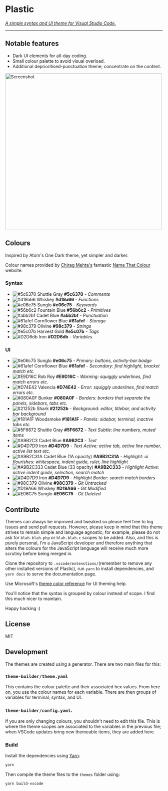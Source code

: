 # Plastic

_[A simple syntax and UI theme for Visual Studio Code.](http://wstone.io/plastic/)_

---

## Notable features

* Dark UI elements for all-day coding.
* Small colour palette to avoid visual overload.
* Additional deprioritised-punctuation theme; concentrate on the content.

<a href="https://raw.githubusercontent.com/will-stone/plastic/master/docs/screenshot-min.png" target="_blank"><img src="https://raw.githubusercontent.com/will-stone/plastic/master/docs/screenshot-min.png" width="500" alt="Screenshot"></a>

## Colours

Inspired by Atom's One Dark theme, yet simpler and darker.

Colour names provided by [Chirag Mehta's](http://chir.ag/about) fantastic
[Name That Colour](http://chir.ag/projects/name-that-color/) website.

### Syntax

* ![#5c6370](https://placehold.it/15/5c6370/000000?text=+) Shuttle Gray
  **#5c6370** - _Comments_
* ![#d19a66](https://placehold.it/15/d19a66/000000?text=+) Whiskey **#d19a66** -
  _Functions_
* ![#e06c75](https://placehold.it/15/e06c75/000000?text=+) Sunglo **#e06c75** -
  _Keywords_
* ![#56b6c2](https://placehold.it/15/56b6c2/000000?text=+) Fountain Blue
  **#56b6c2** - _Primitives_
* ![#abb2bf](https://placehold.it/15/abb2bf/000000?text=+) Cadet Blue
  **#abb2bf** - _Punctuation_
* ![#61afef](https://placehold.it/15/61afef/000000?text=+) Cornflower Blue
  **#61afef** - _Storage_
* ![#98c379](https://placehold.it/15/98c379/000000?text=+) Olivine **#98c379** -
  _Strings_
* ![#e5c07b](https://placehold.it/15/e5c07b/000000?text=+) Harvest Gold
  **#e5c07b** - _Tags_
* ![#D2D6db](https://placehold.it/15/D2D6db/000000?text=+) Iron **#D2D6db** -
  _Variables_

### UI

* ![#e06c75](https://placehold.it/15/e06c75/000000?text=+) Sunglo **#e06c75** -
  _Primary: buttons, activity-bar badge_
* ![#61afef](https://placehold.it/15/61afef/000000?text=+) Cornflower Blue
  **#61afef** - _Secondary: find highlight, bracket match etc._
* ![#E9D16C](https://placehold.it/15/E9D16C/000000?text=+) Rob Roy
  **#E9D16C** - _Warning: squiggly underlines, find match errors etc._
* ![#D74E42](https://placehold.it/15/D74E42/000000?text=+) Valencia
  **#D74E42** - _Error: squiggly underlines, find match errors etc._
* ![#080A0F](https://placehold.it/15/080A0F/000000?text=+) Bunker **#080A0F** -
  _Borders: borders that separate the panels, sidebars, tabs etc._
* ![#21252b](https://placehold.it/15/21252b/000000?text=+) Shark **#21252b** -
  _Background: editor, titlebar, and activity bar background_
* ![#181A1F](https://placehold.it/15/181A1F/000000?text=+) Woodsmoke
  **#181A1F** - _Panels: sidebar, terminal, inactive tabs etc._
* ![#5F6672](https://placehold.it/15/5F6672/000000?text=+) Shuttle Gray
  **#5F6672** - _Text Subtle: line numbers, muted items_
* ![#A9B2C3](https://placehold.it/15/A9B2C3/000000?text=+) Cadet Blue
  **#A9B2C3** - _Text_
* ![#D4D7D9](https://placehold.it/15/D4D7D9/000000?text=+) Iron **#D4D7D9** -
  _Text Active: active tab, active line number, active list text etc._
* ![#A9B2C31A](https://placehold.it/15/A9B2C31A/000000?text=+) Cadet Blue (1A
  opacity) **#A9B2C31A** - _Highlight: ui flourishes: whitespace, indent guide,
  ruler, line highlight_
* ![#A9B2C333](https://placehold.it/15/A9B2C333/000000?text=+) Cadet Blue (33
  opacity) **#A9B2C333** - _Highlight Active: active indent guide, selection,
  search match_
* ![#D4D7D9](https://placehold.it/15/D4D7D9/000000?text=+) Iron **#D4D7D9** -
  _Highlight Border: search match borders_
* ![#98C379](https://placehold.it/15/98C379/000000?text=+) Olivine **#98C379** -
  _Git Untracked_
* ![#D19A66](https://placehold.it/15/D19A66/000000?text=+) Whiskey **#D19A66** -
  _Git Modified_
* ![#E06C75](https://placehold.it/15/E06C75/000000?text=+) Sunglo **#E06C75** -
  _Git Deleted_

## Contribute

Themes can always be improved and tweaked so please feel free to log issues and
send pull requests. However, please keep in mind that this theme strives to
remain simple and language agnostic; for example, please do not ask for
`blah.blah.php` or `blah.blah.c` scopes to be added. Also, and this is purely
personal, I'm a JavaScript developer and therefore anything that alters the
colours for the JavaScript language will receive much more scrutiny before being
merged in.

Clone the repository to `.vscode/extenstions/`(remember to remove any other
installed versions of Plastic), run `yarn` to install dependencies, and
`yarn docs` to serve the documentation page.

Use Microsoft's
[theme color reference](https://code.visualstudio.com/docs/getstarted/theme-color-reference)
for UI theming help.

You'll notice that the syntax is grouped by colour instead of scope. I find this
much nicer to maintain.

Happy hacking :)

## License

MIT

## Development

The themes are created using a generator. There are two main files for this:

### `theme-builder/theme.yaml`

This contains the colour palette and their associated hex values. From here on,
you use the colour names for each variable. There are then groups of variables
for terminal, syntax, and UI.

### `theme-builder/config.yaml`.

If you are only changing colours, you shouldn't need to edit this file. This is
where the theme scopes are associated to the variables in the previous file;
when VSCode updates bring new themeable items, they are added here.

### Build

Install the dependencies using [Yarn](https://yarnpkg.com/lang/en/):

```sh
yarn
```

Then compile the theme files to the `themes` folder using:

```sh
yarn build-vscode
```

